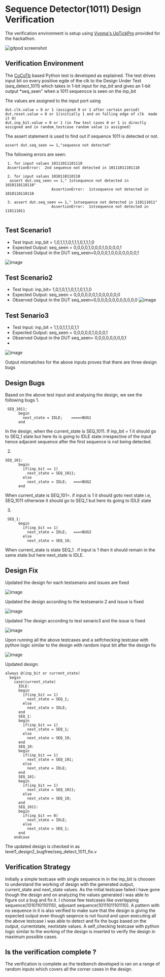 # Sequence Detector(1011) Design Verification

The verification environment is setup using [Vyoma's UpTickPro](https://vyomasystems.com) provided for the hackathon.

![gitpod screenshot](https://user-images.githubusercontent.com/92357357/180269862-b4acdb6d-cfe1-4da7-bf00-b5ace04ed753.PNG)


## Verification Environment

The [CoCoTb](https://www.cocotb.org/) based Python test is developed as explained. The test drives input bit on every positive egde of the clk to the Design Under Test (seq_detect_1011) which takes in 1-bit input for *inp_bit* and gives an 1-bit output *seq_seen" when a 1011 sequencce is seen on the inp_bit 

The values are assigned to the input port using 
```
dut.clk.value = 0 or 1 (assigned 0 or 1 after certain period)
dut.reset.value = 0 or 1(initially 1 and on falling edge of clk  made it 0)
dut.inp_bit.value = 0 or 1 (in few test cases 0 or 1 is directly assigned and in random_testcase random value is assigned)
```


The assert statement is used to find out if sequence 1011 is detected or not.
```
assert dut.seq_seen == 1,"sequence not detected"
```

The following errors are seen:
```
 1. for input values 10111011101110
 AssertionError:  2nd sequence not detected in 10111011101110
 
 2. for input values 1010110110110
  assert dut.seq_seen == 1," 1stsequence not detected in 1010110110110"
                     AssertionError:  1stsequence not detected in 1010110110110
             
 3. assert dut.seq_seen == 1," 1stsequence not detected in 110111011"
                     AssertionError:  1stsequence not detected in 110111011
 
```
## Test Scenario1 
- Test Input: inp_bit = 1,0,1,1,1,0,1,1,1,0,1,1,1,0
- Expected Output: seq_seen = 0,0,0,0,1,0,0,0,1,0,0,0,0,1 
- Observed Output in the DUT seq_seen=0,0,0,0,1,0,0,0,0,0,0,0,1

![image](https://user-images.githubusercontent.com/92357357/180616298-d93869ca-f01e-4d75-9886-9a5705f03e4c.png)

## Test Scenario2

- Test Input: inp_bit= 1,0,1,0,1,1,0,1,1,0,1,1,0
- Expected Output: seq_seen = 0,0,0,0,0,0,1,0,0,0,0,0,0 
- Observed Output in the DUT seq_seen=0,0,0,0,0,0,0,0,0,0,0,0
![image](https://user-images.githubusercontent.com/92357357/180617932-133f2b6a-b106-44dc-ba0d-1091eb782041.png)

## Test Senario3
- Test Input: inp_bit = 1,1,0,1,1,1,0,1,1
- Expected Output: seq_seen = 0,0,0,0,0,1,0,0,0,1 
- Observed Output in the DUT seq_seen= 0,0,0,0,0,0,0,0,1
- 
![image](https://user-images.githubusercontent.com/92357357/180618575-e34b3641-40dc-4b3e-a3b7-471ad8904626.png)


Output mismatches for the above inputs proves that there are three design bugs

## Design Bugs
Based on the above test input and analysing the design, we see the following bugs
1.
```
 SEQ_1011:
      begin
        next_state = IDLE;    ====>BUG1
      end
```
In the  design, when the current_state is SEQ_1011. If inp_bit = 1 it should go to SEQ_1 state but here its is going to IDLE state irrespective of the input hence adjacent sequence after the first sequence is not being detected.

2.
```
SEQ_101:
      begin
        if(inp_bit == 1)
          next_state = SEQ_1011;
        else
          next_state = IDLE;   ===>BUG2
      end
 ```       
When current_state is SEQ_101=. if input is 1 it should goto next state i.e, SEQ_1011 otherwise it should go to SEQ_1 but here its going to IDLE state

3.
```
 SEQ_1:
      begin
        if(inp_bit == 1)
          next_state = IDLE;   ===>BUG3
        else
          next_state = SEQ_10;
  ```        
 When current_state is state SEQ_1 . if input is 1 then it should remain in the same state but here next_state is IDLE.

## Design Fix
Updated the design for each testsenario and issues are fixed

![image](https://user-images.githubusercontent.com/92357357/180617803-ed161508-cfa2-4ea7-868f-230da5e37c57.png)

Updated the design according to the testsenario 2 and issue is fixed

![image](https://user-images.githubusercontent.com/92357357/180618119-bb340d43-8076-46ad-a87e-3121deb594b2.png)

Updated The design according to test senario3 and the issue is fixed

![image](https://user-images.githubusercontent.com/92357357/180618778-789cb0b9-ba6a-4457-9bef-6cfc30afba00.png)

Upon running all the above testcases and a selfchecking testcase with python logic similar to the design with random input bit after the design fix 

![image](https://user-images.githubusercontent.com/92357357/180638687-52aca1b2-83fa-476b-85b2-3fbfd2d3e75e.png)

Updated design:
```
always @(inp_bit or current_state)
  begin
    case(current_state)
      IDLE:
      begin
        if(inp_bit == 1)
          next_state = SEQ_1;
        else
          next_state = IDLE;
      end
      SEQ_1:
      begin
        if(inp_bit == 1)
          next_state = SEQ_1;
        else
          next_state = SEQ_10;
      end
      SEQ_10:
      begin
        if(inp_bit == 1)
          next_state = SEQ_101;
        else
          next_state = IDLE;
      end
      SEQ_101:
      begin
        if(inp_bit == 1)
          next_state = SEQ_1011;
        else
          next_state = SEQ_10;
      end
      SEQ_1011:
      begin
        if(inp_bit == 0)
          next_state = IDLE;
        else
          next_state = SEQ_1;
      end
    endcase
 ```   
The updated design is checked in as level1_design2_bugfree/seq_detect_1011_fix.v

## Verification Strategy

Initially a simple testcase with single sequence in in the inp_bit is choosen to understand the working of design with the generated output, current_state and next_state values. As the initial testcase failed i have gone though the design and on analyzing the values generated i was able to figure out a bug and fix it. I choose few testcases like overlapping sequence(1010110110110), adjusant sequence(10111011101110). A pattern with no sequence in it is also verified to make sure that the design is giving the expected output even though seqence is not found and upon executing all the above testcase i was able to detect and fix the bugs based on the output, currentstate, nextstate values. 
A self_checking testcase with python logic similar to the working of the design is inserted to verify the design in maximum possible cases.

## Is the verification complete ?
The verification is complete as the testbench developed is ran on a range of random inputs which covers all the corner cases in  the design.
